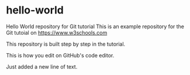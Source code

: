 # hello-world
Hello World repository for Git tutorial
This is an example repository for the Git tutoial on https://www.w3schools.com

This repository is built step by step in the tutorial.

This is how you edit on GitHub's code editor.

Just added a new line of text.